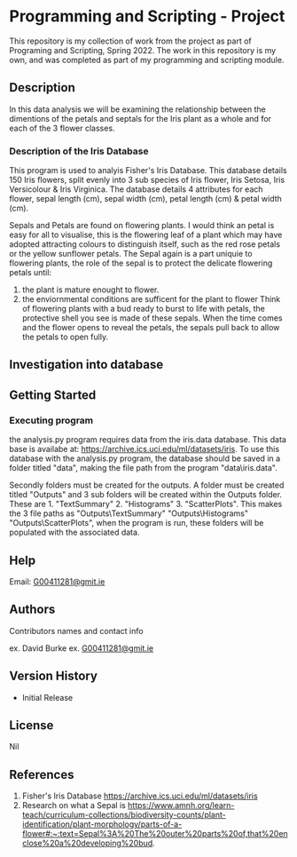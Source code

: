 # Programming and Scripting - Project

This repository is my collection of work from the project as part of Programing and Scripting, Spring 2022.
The work in this repository is my own, and was completed as part of my programming and scripting module. 

## Description
In this data analysis we will be examining the relationship between the dimentions of the petals and septals for the Iris plant as a whole and for each of the 3 flower classes.

### Description of the Iris Database
This program is used to analyis Fisher's Iris Database. This database details 150 Iris flowers, split evenly into 3 sub species of Iris flower, Iris Setosa, Iris Versicolour & Iris Virginica. The database details 4 attributes for each flower, sepal length (cm), sepal width (cm), petal length (cm) & petal width (cm).

Sepals and Petals are found on flowering plants. I would think an petal is easy for all to visualise, this is the flowering leaf of a plant which may have adopted attracting colours to distinguish itself, such as the red rose petals or the yellow sunflower petals. The Sepal again is a part uniquie to flowering plants, the role of the sepal is to protect the delicate flowering petals until:
  1. the plant is mature enought to flower.
  2. the enviornmental conditions are sufficent for the plant to flower
Think of flowering plants with a bud ready to burst to life with petals, the protective shell you see is made of these sepals. When the time comes and the flower opens to reveal the petals, the sepals pull back to allow the petals to open fully.

## Investigation into database




## Getting Started

### Executing program
the analysis.py program requires data from the iris.data database. This data base is availabe at: https://archive.ics.uci.edu/ml/datasets/iris. To use this database with the analysis.py program, the database should be saved in a folder titled "data", making the file path from the program "data\iris.data".

Secondly folders must be created for the outputs. A folder must be created titled "Outputs" and 3 sub folders will be created within the Outputs folder. These are 1. "TextSummary" 2. "Histograms" 3. "ScatterPlots". This makes the 3 file paths as "Outputs\TextSummary\" "Outputs\Histograms\" "Outputs\ScatterPlots\", when the program is run, these folders will be populated with the associated data.

## Help

Email: G00411281@gmit.ie

## Authors

Contributors names and contact info

ex. David Burke
ex. G00411281@gmit.ie

## Version History

* Initial Release

## License

Nil

## References
1. Fisher's Iris Database https://archive.ics.uci.edu/ml/datasets/iris
2. Research on what a Sepal is https://www.amnh.org/learn-teach/curriculum-collections/biodiversity-counts/plant-identification/plant-morphology/parts-of-a-flower#:~:text=Sepal%3A%20The%20outer%20parts%20of,that%20enclose%20a%20developing%20bud.

